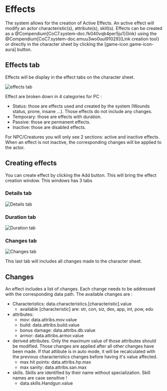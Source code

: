 # Effects

The system allows for the creation of Active Effects.
An active effect will modify an actor characteristic(s), attribute(s), skill(s).
Effects can be created as a @Compendium[CoC7.system-doc.fk040vqb4per5ju1]{link} using the @Compendium[CoC7.system-doc.emuu3wo0uul91029]{Link creation tool} or directly in the character sheet by clicking the [game-icon game-icon-aura] button.

## Effects tab

Effects will be display in the effect tabs on the character sheet.

![effects tab](../../assets/manual/effects/effects-tab.webp)

Effect are broken down in 4 categories for PC :

- Status: those are effects used and created by the system (Wounds status, prone, insane ...). Those effects do not include any changes.
- Temporary: those are effects with duration.
- Passive: those are permanent effects.
- Inactive: those are disabled effects.

For NPC/Creatures you will only see 2 sections: active and inactive effects.
When an effect is not inactive, the corresponding changes will be applied to the actor.

## Creating effects

You can create effect by clicking the Add button.
This will bring the effect creation window.
This windows has 3 tabs

### Details tab

![Details tab](../../assets/manual/effects/details-tab.webp)

### Duration tab

![Duration tab](../../assets/manual/effects/duration-tab.webp)

### Changes tab

![Changes tab](../../assets/manual/effects/changes-tab.webp)

This last tab will includes all changes made to the character sheet.

## Changes

An effect includes a list of changes. Each change needs to be addressed with the corresponding data path.
The available changes are :

- Characteristics: data.characteristics.\[characteristic\].value
  - available \[characteristic\] are: str, con, siz, dex, app, int, pow, edu
- attributes:
  - mov: data.attribs.mov.value
  - build: data.attribs.build.value
  - bonus damage: data.attribs.db.value
  - armor: data.attribs.armor.value
- derived attributes. Only the maximum value of those attributes should be modified. Those changes are applied after all other changes have been made. If that attibute is in auto mode, it will be recalculated with the previous characteristics changes before having it's value affected.
  - max hit points: data.attribs.hp.max
  - max sanity: data.attribs.san.max
- skills. Skills are identified by their name without specialization. Skill names are case sensitive !
  - data.skills.Handgun.value
